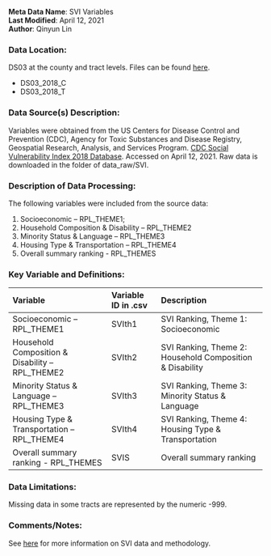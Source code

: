 **Meta Data Name**: SVI Variables  
**Last Modified**: April 12, 2021  
**Author**: Qinyun Lin   

### Data Location: 
DS03 at the county and tract levels. Files can be found [here](/data_final).

* DS03_2018_C
* DS03_2018_T

### Data Source(s) Description:  
Variables were obtained from the US Centers for Disease Control and Prevention (CDC), Agency for Toxic Substances and Disease Registry, Geospatial Research, Analysis, and Services Program. [CDC Social Vulnerability Index 2018 Database](https://www.atsdr.cdc.gov/placeandhealth/svi/data_documentation_download.html). Accessed on April 12, 2021. Raw data is downloaded in the folder of data_raw/SVI. 

### Description of Data Processing: 
The following variables were included from the source data:

1. Socioeconomic – RPL_THEME1;
2. Household Composition & Disability – RPL_THEME2
3. Minority Status & Language – RPL_THEME3
4. Housing Type & Transportation – RPL_THEME4
5. Overall summary ranking - RPL_THEMES

### Key Variable and Definitions:
| Variable | Variable ID in .csv | Description |
|:---------|:--------------------|:------------|
| Socioeconomic – RPL_THEME1 | SVIth1 | SVI Ranking, Theme 1: Socioeconomic |
| Household Composition & Disability – RPL_THEME2 | SVIth2 | SVI Ranking, Theme 2: Household Composition & Disability |
| Minority Status & Language – RPL_THEME3 | SVIth3 | SVI Ranking, Theme 3: Minority Status & Language |
| Housing Type & Transportation – RPL_THEME4 | SVIth4 | SVI Ranking, Theme 4: Housing Type & Transportation |
| Overall summary ranking - RPL_THEMES | SVIS | Overall summary ranking |

### Data Limitations:
Missing data in some tracts are represented by the numeric -999.

### Comments/Notes:
See [here](https://www.atsdr.cdc.gov/placeandhealth/svi/documentation/SVI_documentation_2018.html) for more information on SVI data and methodology.  

